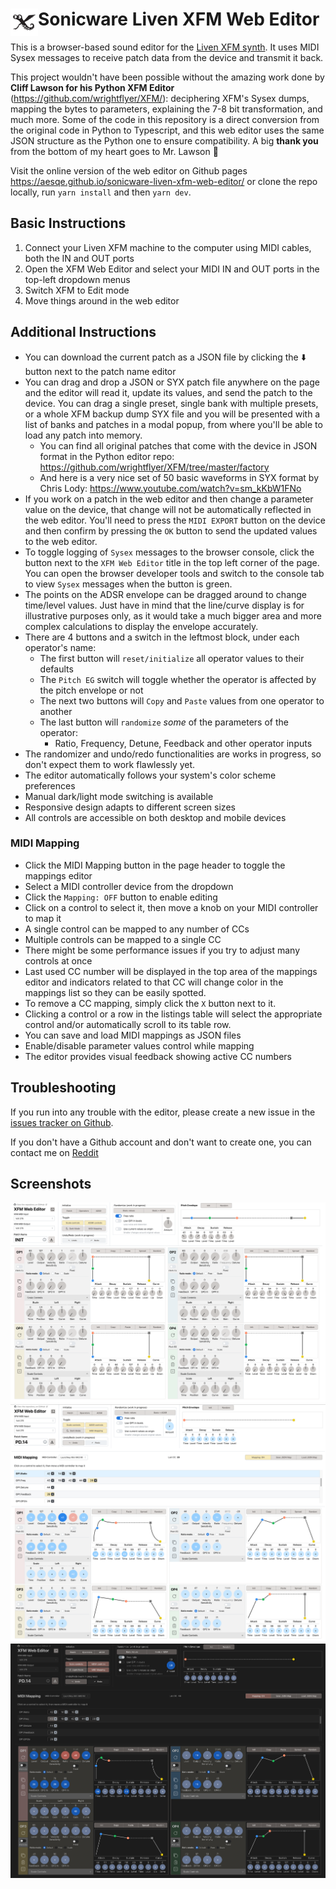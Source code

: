 # <img src='public/xfm.svg' width="44" align="left"> Sonicware Liven XFM Web Editor

This is a browser-based sound editor for the [Liven XFM synth](https://sonicware.jp/pages/liven-xfm). It uses MIDI Sysex messages to receive patch data from the device and transmit it back.

This project wouldn't have been possible without the amazing work done by **Cliff Lawson for his Python XFM Editor** (https://github.com/wrightflyer/XFM/): deciphering XFM's Sysex dumps, mapping the bytes to parameters, explaining the 7-8 bit transformation, and much more. Some of the code in this repository is a direct conversion from the original code in Python to Typescript, and this web editor uses the same JSON structure as the Python one to ensure compatibility. A big **thank you** from the bottom of my heart goes to Mr. Lawson :bow:

Visit the online version of the web editor on Github pages https://aesqe.github.io/sonicware-liven-xfm-web-editor/ or clone the repo locally, run `yarn install` and then `yarn dev`.

## Basic Instructions

1. Connect your Liven XFM machine to the computer using MIDI cables, both the IN and OUT ports
2. Open the XFM Web Editor and select your MIDI IN and OUT ports in the top-left dropdown menus
3. Switch XFM to Edit mode
4. Move things around in the web editor

## Additional Instructions

* You can download the current patch as a JSON file by clicking the :arrow_down: button next to the patch name editor
* You can drag and drop a JSON or SYX patch file anywhere on the page and the editor will read it, update its values, and send the patch to the device. You can drag a single preset, single bank with multiple presets, or a whole XFM backup dump SYX file and you will be presented with a list of banks and patches in a modal popup, from where you'll be able to load any patch into memory.
  * You can find all original patches that come with the device in JSON format in the Python editor repo: https://github.com/wrightflyer/XFM/tree/master/factory
  * And here is a very nice set of 50 basic waveforms in SYX format by Chris Lody: https://www.youtube.com/watch?v=sm_kKbW1FNo
* If you work on a patch in the web editor and then change a parameter value on the device, that change will not be automatically reflected in the web editor. You'll need to press the `MIDI EXPORT` button on the device and then confirm by pressing the `OK` button to send the updated values to the web editor.
* To toggle logging of `Sysex` messages to the browser console, click the button next to the `XFM Web Editor` title in the top left corner of the page. You can open the browser developer tools and switch to the console tab to view `Sysex` messages when the button is green.
* The points on the ADSR envelope can be dragged around to change time/level values. Just have in mind that the line/curve display is for illustrative purposes only, as it would take a much bigger area and more complex calculations to display the envelope accurately.
* There are 4 buttons and a switch in the leftmost block, under each operator's name:
  * The first button will `reset/initialize` all operator values to their defaults
  * The `Pitch EG` switch will toggle whether the operator is affected by the pitch envelope or not
  * The next two buttons will `Copy` and `Paste` values from one operator to another
  * The last button will `randomize` *some* of the parameters of the operator:
    * Ratio, Frequency, Detune, Feedback and other operator inputs
* The randomizer and undo/redo functionalities are works in progress, so don't expect them to work flawlessly yet.
* The editor automatically follows your system's color scheme preferences
* Manual dark/light mode switching is available
* Responsive design adapts to different screen sizes
* All controls are accessible on both desktop and mobile devices

### MIDI Mapping

* Click the MIDI Mapping button in the page header to toggle the mappings editor
* Select a MIDI controller device from the dropdown
* Click the `Mapping: OFF` button to enable editing
* Click on a control to select it, then move a knob on your MIDI controller to map it
* A single control can be mapped to any number of CCs
* Multiple controls can be mapped to a single CC
* There might be some performance issues if you try to adjust many controls at once
* Last used CC number will be displayed in the top area of the mappings editor and indicators related to that CC will change color in the mappings list so they can be easily spotted.
* To remove a CC mapping, simply click the `X` button next to it.
* Clicking a control or a row in the listings table will select the appropriate control and/or automatically scroll to its table row.
* You can save and load MIDI mappings as JSON files
* Enable/disable parameter values control while mapping
* The editor provides visual feedback showing active CC numbers

## Troubleshooting

If you run into any trouble with the editor, please create a new issue in the [issues tracker on Github](https://github.com/aesqe/sonicware-liven-xfm-web-editor/issues).

If you don't have a Github account and don't want to create one, you can contact me on [Reddit](https://www.reddit.com/user/aesqe/)

## Screenshots

<img src='src/assets/screenshot-default.png' />
<img src='src/assets/screenshot-midi-mapping.png' /> 
<img src='src/assets/screenshot-dark-mode.png' />





